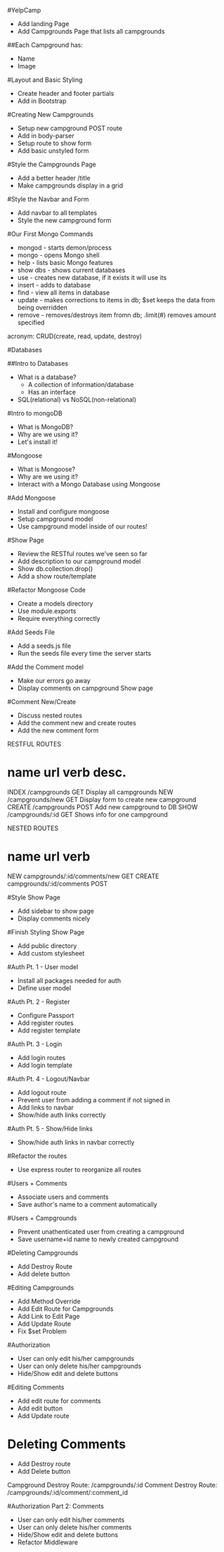 #YelpCamp

* Add landing Page
* Add Campgrounds Page that lists all campgrounds

##Each Campground has:
* Name
* Image

#Layout and Basic Styling
* Create header and footer partials
* Add in Bootstrap

#Creating New Campgrounds
* Setup new campground POST route
* Add in body-parser
* Setup route to show form
* Add basic unstyled form

#Style the Campgrounds Page
* Add a better header /title
* Make campgrounds display in a grid

#Style the Navbar and Form
* Add navbar to all templates
* Style the new campground form

#Our First Mongo Commands
* mongod - starts demon/process
* mongo - opens Mongo shell
* help - lists basic Mongo features
* show dbs - shows current databases
* use - creates new database, if it exists it will use its
* insert - adds to database
* find - view all items in database
* update - makes corrections to items in db; $set keeps the data from being overridden
* remove - removes/destroys  item fromn db; .limit(#) removes amount specified

acronym: CRUD(create, read, update, destroy)

#Databases

##Intro to Databases
* What is a database?
    * A collection of information/database
    * Has an interface
* SQL(relational) vs NoSQL(non-relational)

#Intro to mongoDB
* What is MongoDB?
* Why are we using it? 
* Let's install it!

#Mongoose
* What is Mongoose?
* Why are we using it?
* Interact with a Mongo Database using Mongoose

#Add Mongoose
* Install and configure mongoose
* Setup campground model
* Use campground model inside of our routes!

#Show Page
* Review the RESTful routes we've seen so far
* Add description to our campground model
* Show db.collection.drop()
* Add a show route/template

#Refactor Mongoose Code
* Create a models directory
* Use module.exports
* Require everything correctly

#Add Seeds File
* Add a seeds.js file
* Run the seeds file every time the server starts

#Add the Comment model
* Make our errors go away
* Display comments on campground Show page

#Comment New/Create
* Discuss nested routes
* Add the comment new and create routes
* Add the new comment form

RESTFUL ROUTES

name    url                 verb            desc.
=======================================================
INDEX   /campgrounds        GET     Display all campgrounds
NEW     /campgrounds/new    GET     Display form to create new campground    
CREATE  /campgrounds        POST    Add new campground to DB
SHOW    /campgrounds/:id    GET     Shows info for one campground

NESTED ROUTES

name    url                             verb
=======================================================
NEW     campgrounds/:id/comments/new    GET
CREATE  campgrounds/:id/comments        POST


#Style Show Page
* Add sidebar to show page
* Display comments nicely

#Finish Styling Show Page
* Add public directory
* Add custom stylesheet

#Auth Pt. 1 -  User model
* Install all packages needed for auth
* Define user model

#Auth Pt. 2 - Register
* Configure Passport
* Add register routes
* Add register template

#Auth Pt. 3 - Login
* Add login routes
* Add login template

#Auth Pt. 4 - Logout/Navbar
* Add logout route
* Prevent user from adding a comment if not signed in
* Add links to navbar
* Show/hide auth links correctly

#Auth Pt. 5 - Show/Hide links
* Show/hide auth links in navbar correctly

#Refactor the routes
* Use express router to reorganize all routes

#Users + Comments
* Associate users and comments
* Save author's name to a comment automatically

#Users + Campgrounds
* Prevent unathenticated user from creating a campground
* Save username+id name to newly created campground

#Deleting Campgrounds
* Add Destroy Route
* Add delete button

#Editing Campgrounds
* Add Method Override
* Add Edit Route for Campgrounds
* Add Link to Edit Page
* Add Update Route
* Fix $set Problem

#Authorization
* User can only edit his/her campgrounds
* User can only delete his/her campgrounds
* Hide/Show edit and delete buttons

#Editing Comments
* Add edit route for comments
* Add edit button
* Add Update route

# Deleting Comments
* Add Destroy route
* Add Delete button

Campground Destroy Route: /campgrounds/:id
Comment Destroy Route: /campgrounds/:id/comment/:comment_id

#Authorization Part 2: Comments
* User can only edit his/her comments
* User can only delete his/her comments
* Hide/Show edit and delete buttons
* Refactor Middleware
